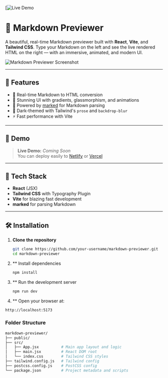 [![Live Demo](markdown-previewer-ten-dun.vercel.app)
# 📝 Markdown Previewer

A beautiful, real-time Markdown previewer built with **React**, **Vite**, and **Tailwind CSS**. Type your Markdown on the left and see the live rendered HTML on the right — with an immersive, animated, and modern UI.

![Markdown Previewer Screenshot](./screenshot.png) <!-- Optional: Replace or remove this line if no image -->

---

## 🚀 Features

- 🔄 Real-time Markdown to HTML conversion
- 🎨 Stunning UI with gradients, glassmorphism, and animations
- 🧠 Powered by [marked](https://github.com/markedjs/marked) for Markdown parsing
- 💅 Dark-themed with Tailwind's `prose` and `backdrop-blur`
- ⚡️ Fast performance with Vite

---

## 📸 Demo

> **Live Demo:** _Coming Soon_  
> You can deploy easily to [Netlify](https://www.netlify.com/) or [Vercel](https://vercel.com/)

---

## 🧰 Tech Stack

- **React** (JSX)
- **Tailwind CSS** with Typography Plugin
- **Vite** for blazing fast development
- **marked** for parsing Markdown

---

## 🛠️ Installation

1. **Clone the repository**

   ```bash
   git clone https://github.com/your-username/markdown-previewer.git
   cd markdown-previewer
2. ** Install dependencies
   ```bash
   npm install
   
3. ** Run the development server
   ```bash
   npm run dev
   
4. ** Open your browser at:
  ```bash
  http://localhost:5173

  ```


### Folder Structure
```bash
markdown-previewer/
├── public/
├── src/
│   ├── App.jsx          # Main app layout and logic
│   ├── main.jsx         # React DOM root
│   └── index.css        # Tailwind CSS styles
├── tailwind.config.js   # Tailwind config
├── postcss.config.js    # PostCSS config
└── package.json         # Project metadata and scripts


  



